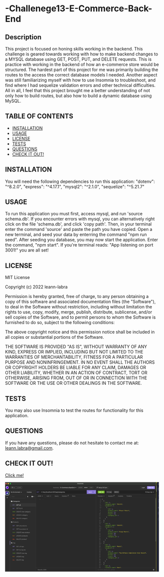 # -Challenege13-E-Commerce-Back-End

## Description

This project is focused on honing skills working in the backend. This challenge is geared towards working with how to make backend changes to a MYSQL database using GET, POST, PUT, and DELETE requests. This is practice with working in the backend of how an e-commerce store would be structured. The hardest part of this project for me was primarily building the routes to the access the correct database models I needed. Another aspect was still familiarizing myself with how to use Insomnia to troubleshoot, and find where I had sequelize validation errors and other technical difficulties. All in all, I feel that this project brought me a better understanding of not only how to build routes, but also how to build a dynamic database using MySQL.

## TABLE OF CONTENTS

- [INSTALLATION](#installation)
- [USAGE](#usage)
- [LICENSE](#license)
- [TESTS](#tests)
- [QUESTIONS](#questions)
- [CHECK IT OUT!](#checkitout)

## INSTALLATION

You will need the following dependencies to run this application:
"dotenv": "^8.2.0",
"express": "^4.17.1",
"mysql2": "^2.1.0",
"sequelize": "^5.21.7"

## USAGE

To run this application you must first, access mysql, and run 'source schema.db'. If you encounter errors with mysql, you can alternatively right click on the file 'schema.db', and click 'copy path'. Then, in your terminal enter the command 'source' and paste the path you have copied. Open a new terminal, and seed your data by enterring the command "npm run seed". After seeding you database, you may now start the application. Enter the command, "npm start". If you're terminal reads: "App listening on port 3001!" you are all set!

## LICENSE

MIT License

Copyright (c) 2022 leann-labra

Permission is hereby granted, free of charge, to any person obtaining a copy
of this software and associated documentation files (the "Software"), to deal
in the Software without restriction, including without limitation the rights
to use, copy, modify, merge, publish, distribute, sublicense, and/or sell
copies of the Software, and to permit persons to whom the Software is
furnished to do so, subject to the following conditions:

The above copyright notice and this permission notice shall be included in all
copies or substantial portions of the Software.

THE SOFTWARE IS PROVIDED "AS IS", WITHOUT WARRANTY OF ANY KIND, EXPRESS OR
IMPLIED, INCLUDING BUT NOT LIMITED TO THE WARRANTIES OF MERCHANTABILITY,
FITNESS FOR A PARTICULAR PURPOSE AND NONINFRINGEMENT. IN NO EVENT SHALL THE
AUTHORS OR COPYRIGHT HOLDERS BE LIABLE FOR ANY CLAIM, DAMAGES OR OTHER
LIABILITY, WHETHER IN AN ACTION OF CONTRACT, TORT OR OTHERWISE, ARISING FROM,
OUT OF OR IN CONNECTION WITH THE SOFTWARE OR THE USE OR OTHER DEALINGS IN THE
SOFTWARE.

## TESTS

You may also use Insomnia to test the routes for functionality for this application.

## QUESTIONS

If you have any questions, please do not hesitate to contact me at: leann.labra@gmail.com.

## CHECK IT OUT!

[Click me!](https://drive.google.com/file/d/1TtntVW0NxJn_3iiGmnebmAtyTDWuRgoh/view)

![insomnia screenshot](insomnia_screenshot.png)
